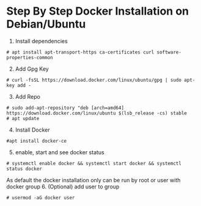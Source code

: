 # Step By Step Docker Installation on Debian/Ubuntu

1. Install dependencies
```
# apt install apt-transport-https ca-certificates curl software-properties-common
```
2. Add Gpg Key
```
# curl -fsSL https://download.docker.com/linux/ubuntu/gpg | sudo apt-key add -
```
3. Add Repo
```
# sudo add-apt-repository "deb [arch=amd64] https://download.docker.com/linux/ubuntu $(lsb_release -cs) stable
# apt update
```
4. Install Docker
```
#apt install docker-ce
```
5. enable, start and see docker status
```
# systemctl enable docker && systemctl start docker && systemctl status docker
```
As default the docker installation only can be run by root or user with docker group
6. (Optional) add user to group
```
# usermod -aG docker user
```
